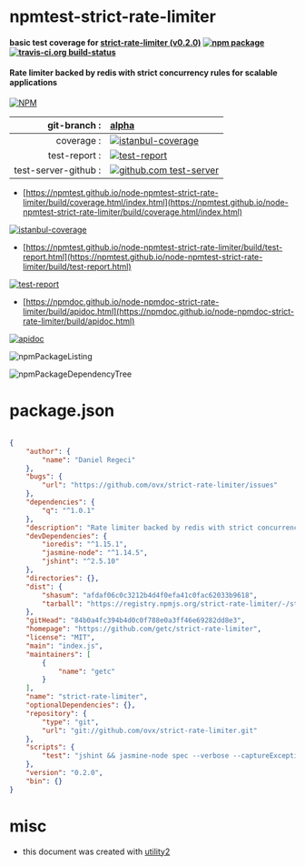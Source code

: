 # npmtest-strict-rate-limiter

#### basic test coverage for  [strict-rate-limiter (v0.2.0)](https://github.com/getc/strict-rate-limiter)  [![npm package](https://img.shields.io/npm/v/npmtest-strict-rate-limiter.svg?style=flat-square)](https://www.npmjs.org/package/npmtest-strict-rate-limiter) [![travis-ci.org build-status](https://api.travis-ci.org/npmtest/node-npmtest-strict-rate-limiter.svg)](https://travis-ci.org/npmtest/node-npmtest-strict-rate-limiter)

#### Rate limiter backed by redis with strict concurrency rules for scalable applications

[![NPM](https://nodei.co/npm/strict-rate-limiter.png?downloads=true&downloadRank=true&stars=true)](https://www.npmjs.com/package/strict-rate-limiter)

| git-branch : | [alpha](https://github.com/npmtest/node-npmtest-strict-rate-limiter/tree/alpha)|
|--:|:--|
| coverage : | [![istanbul-coverage](https://npmtest.github.io/node-npmtest-strict-rate-limiter/build/coverage.badge.svg)](https://npmtest.github.io/node-npmtest-strict-rate-limiter/build/coverage.html/index.html)|
| test-report : | [![test-report](https://npmtest.github.io/node-npmtest-strict-rate-limiter/build/test-report.badge.svg)](https://npmtest.github.io/node-npmtest-strict-rate-limiter/build/test-report.html)|
| test-server-github : | [![github.com test-server](https://npmtest.github.io/node-npmtest-strict-rate-limiter/GitHub-Mark-32px.png)](https://npmtest.github.io/node-npmtest-strict-rate-limiter/build/app/index.html) | | build-artifacts : | [![build-artifacts](https://npmtest.github.io/node-npmtest-strict-rate-limiter/glyphicons_144_folder_open.png)](https://github.com/npmtest/node-npmtest-strict-rate-limiter/tree/gh-pages/build)|

- [https://npmtest.github.io/node-npmtest-strict-rate-limiter/build/coverage.html/index.html](https://npmtest.github.io/node-npmtest-strict-rate-limiter/build/coverage.html/index.html)

[![istanbul-coverage](https://npmtest.github.io/node-npmtest-strict-rate-limiter/build/screenCapture.buildCi.browser.%252Ftmp%252Fbuild%252Fcoverage.lib.html.png)](https://npmtest.github.io/node-npmtest-strict-rate-limiter/build/coverage.html/index.html)

- [https://npmtest.github.io/node-npmtest-strict-rate-limiter/build/test-report.html](https://npmtest.github.io/node-npmtest-strict-rate-limiter/build/test-report.html)

[![test-report](https://npmtest.github.io/node-npmtest-strict-rate-limiter/build/screenCapture.buildCi.browser.%252Ftmp%252Fbuild%252Ftest-report.html.png)](https://npmtest.github.io/node-npmtest-strict-rate-limiter/build/test-report.html)

- [https://npmdoc.github.io/node-npmdoc-strict-rate-limiter/build/apidoc.html](https://npmdoc.github.io/node-npmdoc-strict-rate-limiter/build/apidoc.html)

[![apidoc](https://npmdoc.github.io/node-npmdoc-strict-rate-limiter/build/screenCapture.buildCi.browser.%252Ftmp%252Fbuild%252Fapidoc.html.png)](https://npmdoc.github.io/node-npmdoc-strict-rate-limiter/build/apidoc.html)

![npmPackageListing](https://npmtest.github.io/node-npmtest-strict-rate-limiter/build/screenCapture.npmPackageListing.svg)

![npmPackageDependencyTree](https://npmtest.github.io/node-npmtest-strict-rate-limiter/build/screenCapture.npmPackageDependencyTree.svg)



# package.json

```json

{
    "author": {
        "name": "Daniel Regeci"
    },
    "bugs": {
        "url": "https://github.com/ovx/strict-rate-limiter/issues"
    },
    "dependencies": {
        "q": "^1.0.1"
    },
    "description": "Rate limiter backed by redis with strict concurrency rules for scalable applications",
    "devDependencies": {
        "ioredis": "^1.15.1",
        "jasmine-node": "^1.14.5",
        "jshint": "^2.5.10"
    },
    "directories": {},
    "dist": {
        "shasum": "afdaf06c0c3212b4d4f0efa41c0fac62033b9618",
        "tarball": "https://registry.npmjs.org/strict-rate-limiter/-/strict-rate-limiter-0.2.0.tgz"
    },
    "gitHead": "84b0a4fc394b4d0c0f788e0a3ff46e69282dd8e3",
    "homepage": "https://github.com/getc/strict-rate-limiter",
    "license": "MIT",
    "main": "index.js",
    "maintainers": [
        {
            "name": "getc"
        }
    ],
    "name": "strict-rate-limiter",
    "optionalDependencies": {},
    "repository": {
        "type": "git",
        "url": "git://github.com/ovx/strict-rate-limiter.git"
    },
    "scripts": {
        "test": "jshint && jasmine-node spec --verbose --captureExceptions --forceexit"
    },
    "version": "0.2.0",
    "bin": {}
}
```



# misc
- this document was created with [utility2](https://github.com/kaizhu256/node-utility2)
